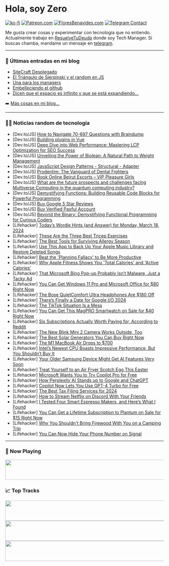 # Hola, soy Zero

[![ko-fi](https://ko-fi.com/img/githubbutton_sm.svg)](https://ko-fi.com/J3J4N0LUK)
[![Patreon.com](https://img.shields.io/endpoint.svg?url=https%3A%2F%2Fshieldsio-patreon.vercel.app%2Fapi%3Fusername%3Dzerodragon%26type%3Dpatrons&style=for-the-badge)](https://patreon.com/zerodragon)
[![FloresBenavides.com](https://img.shields.io/website?down_message=oops&label=MiBlog&style=for-the-badge&up_message=online&url=https%3A%2F%2Ffloresbenavides.com)](https://floresbenavides.com)
[![Telegram Contact](https://img.shields.io/badge/escr%C3%ADbeme-ZeroDragon-%2326A5E4?style=for-the-badge&logo=telegram)](https://t.me/zerodragon)

Me gusta crear cosas y experimentar con tecnología que no entiendo.
Actualmente trabajo en [ResuelveTuDeuda](http://github.com/resuelve) donde soy Tech Manager.
Si buscas chamba, mandame un mensaje en [telegram](https://t.me/zerodragon).

---

### 📕 Últimas entradas en mi blog
<!-- BLOG-POST-LIST:START -->
- [SiteCraft Desplegado](https://floresbenavides.com/sitecraft-desplegado/)
- [El Triángulo de Sierpinski y el random en JS](https://floresbenavides.com/el-triangulo-de-sierpinski-y-el-random-en-js/)
- [Una para los managers](https://floresbenavides.com/una-para-los-managers/)
- [Embelleciendo el github](https://floresbenavides.com/embelleciendo-el-github/)
- [Dicen que el espacio es infinito y que se está expandiendo…](https://floresbenavides.com/dicen-que-el-espacio-es-infinito-y-que-se-esta-expandiendo/)
<!-- BLOG-POST-LIST:END -->

➡️ [Más cosas en mi blog...](https://floresbenavides.com)

---

### 👨‍💻 Noticias random de tecnología
<!-- TECH-POSTS:START -->
- [Dev.to/JS] [How to Navigate 70-697 Questions with Braindump](https://dev.to/incy1943/how-to-navigate-70-697-questions-with-braindump-4eha)
- [Dev.to/JS] [Building plugins in Vue](https://dev.to/jacobandrewsky/building-plugins-in-vue-2i1c)
- [Dev.to/JS] [Deep Dive into Web Performance: Mastering LCP Optimization for SEO Success](https://dev.to/focusreactive/deep-dive-into-web-performance-mastering-lcp-optimization-for-seo-success-5a5l)
- [Dev.to/JS] [Unveiling the Power of Biolean: A Natural Path to Weight Management](https://dev.to/bioleanre/unveiling-the-power-of-biolean-a-natural-path-to-weight-management-599g)
- [Dev.to/JS] [JavaScript Design Patterns - Structural - Adapter](https://dev.to/nhannguyendevjs/javascript-design-patterns-structural-adapter-3mip)
- [Dev.to/JS] [Prodentim: The Vanguard of Dental Fighters](https://dev.to/vibrantmediatekpro/prodentim-the-vanguard-of-dental-fighters-2e6a)
- [Dev.to/JS] [Book Online Beirut Escorts – VIP Pleasure Girls](https://dev.to/zarakhan2024/book-online-beirut-escorts-vip-pleasure-girls-57dc)
- [Dev.to/JS] [What are the future prospects and challenges facing Multiverse Computing in the quantum computing industry?](https://dev.to/yagnapandya9/what-are-the-future-prospects-and-challenges-facing-multiverse-computing-in-the-quantum-computing-industry-e17)
- [Dev.to/JS] [Demystifying Functions: Building Reusable Code Blocks for Powerful Programming](https://dev.to/odinwill/demystifying-functions-building-reusable-code-blocks-for-powerful-programming-1hl8)
- [Dev.to/JS] [Buy Google 5 Star Reviews](https://dev.to/atlaslennon457/buy-google-5-star-reviews-24l7)
- [Dev.to/JS] [Buy Verified Paxful Account](https://dev.to/atlaslennon457/buy-verified-paxful-account-241d)
- [Dev.to/JS] [Beyond the Binary: Demystifying Functional Programming for Curious Coders](https://dev.to/moilerwill/beyond-the-binary-demystifying-functional-programming-for-curious-coders-2gh1)
- [Lifehacker] [Today’s Wordle Hints &lpar;and Answer&rpar; for Monday, March 18, 2024](https://lifehacker.com/entertainment/wordle-hint-answer-today)
- [Lifehacker] [These Are the Three Best Tricep Exercises](https://lifehacker.com/health/best-tricep-exercises)
- [Lifehacker] [The Best Tools for Surviving Allergy Season](https://lifehacker.com/home/best-tools-for-surviving-allergy-season)
- [Lifehacker] [Use This App to Back Up Your Apple Music Library and Restore Deleted Songs](https://lifehacker.com/tech/hezel-app-back-up-apple-music)
- [Lifehacker] [Beat the &#39;Planning Fallacy&#39; to Be More Productive](https://lifehacker.com/work/beat-the-planning-fallacy-to-be-more-productive)
- [Lifehacker] [Why Apple Fitness Shows You &#39;Total Calories&#39; and &#39;Active Calories&#39;](https://lifehacker.com/health/active-calories-versus-total-calories)
- [Lifehacker] [That Microsoft Bing Pop-up Probably Isn’t Malware, Just a Tacky Ad](https://lifehacker.com/tech/microsoft-bing-pop-up-probably-isnt-malware)
- [Lifehacker] [You Can Get Windows 11 Pro and Microsoft Office for $80 Right Now](https://lifehacker.com/tech/windows-11-pro-microsoft-office-sale)
- [Lifehacker] [The Bose QuietComfort Ultra Headphones Are $180 Off](https://lifehacker.com/tech/bose-quietcomfort-ultra-headphones-sale)
- [Lifehacker] [There’s Finally a Date for Google I/O 2024](https://lifehacker.com/tech/google-io-2024-announced)
- [Lifehacker] [The TikTok Situation Is a Mess](https://lifehacker.com/tech/the-tiktok-situation-is-a-mess)
- [Lifehacker] [You Can Get This MagPRO Smartwatch on Sale for $40 Right Now](https://lifehacker.com/tech/magpro-smartwatch-sale)
- [Lifehacker] [Six Subscriptions Actually Worth Paying for, According to Reddit](https://lifehacker.com/tech/subscriptions-worth-paying-for-according-to-reddit)
- [Lifehacker] [The New Blink Mini 2 Camera Works Outside, Too](https://lifehacker.com/tech/amazons-new-blink-mini-2-overview)
- [Lifehacker] [The Best Solar Generators You Can Buy Right Now](https://lifehacker.com/home/the-best-solar-generators-for-every-use)
- [Lifehacker] [The M1 MacBook Air Drops to $700](https://lifehacker.com/tech/m1-macbook-air-deal)
- [Lifehacker] [Intel’s Newest CPU Boasts Impressive Performance, But You Shouldn’t Buy It](https://lifehacker.com/tech/intel-core-i9-14900ks-impressive-but-you-shouldnt-buy)
- [Lifehacker] [Your Older Samsung Device Might Get AI Features Very Soon](https://lifehacker.com/tech/older-samsung-devices-getting-ai-features-soon)
- [Lifehacker] [Treat Yourself to an Air Fryer Scotch Egg This Easter](https://lifehacker.com/food-drink/air-fryer-scotch-egg-recipe)
- [Lifehacker] [Microsoft Wants You to Try Copilot Pro for Free](https://lifehacker.com/tech/microsoft-copilot-pro-one-month-free-trial)
- [Lifehacker] [How Perplexity AI Stands up to Google and ChatGPT](https://lifehacker.com/tech/perplexity-ai-versus-google-and-chatgpt)
- [Lifehacker] [Copilot Now Lets You Use GPT-4 Turbo for Free](https://lifehacker.com/tech/copilot-now-lets-you-use-gpt-4-turbo-for-free)
- [Lifehacker] [The Best Tax Filing Services for 2024](https://lifehacker.com/money/best-tax-filing-services)
- [Lifehacker] [How to Stream Netflix on Discord With Your Friends](https://lifehacker.com/entertainment/how-to-stream-netflix-on-discord)
- [Lifehacker] [I Tested Four Smart Espresso Makers, and Here’s What I Found](https://lifehacker.com/tech/smart-espresso-maker-review-roundup)
- [Lifehacker] [You Can Get a Lifetime Subscription to Plantum on Sale for $15 Right Now](https://lifehacker.com/home/plantum-sale)
- [Lifehacker] [Why You Shouldn&#39;t Bring Firewood With You on a Camping Trip](https://lifehacker.com/science/why-you-shouldnt-bring-firewood-with-you)
- [Lifehacker] [You Can Now Hide Your Phone Number on Signal](https://lifehacker.com/tech/how-to-hide-your-phone-number-on-signal)<!-- TECH-POSTS:END -->

---

### 🎵 Now Playing
<a href="https://spotify-now-playing-dun.vercel.app/now-playing?open"><img src="https://spotify-now-playing-dun.vercel.app/now-playing" width="540" height="64"></a>

### 📈 Top Tracks
<a href="https://spotify-now-playing-dun.vercel.app/top-tracks?i=1&open"><img src="https://spotify-now-playing-dun.vercel.app/top-tracks?i=1" width="540" height="64"></a>
<a href="https://spotify-now-playing-dun.vercel.app/top-tracks?i=2&open"><img src="https://spotify-now-playing-dun.vercel.app/top-tracks?i=2" width="540" height="64"></a>
<a href="https://spotify-now-playing-dun.vercel.app/top-tracks?i=3&open"><img src="https://spotify-now-playing-dun.vercel.app/top-tracks?i=3" width="540" height="64"></a>
